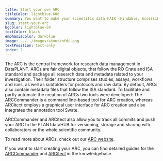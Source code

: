 ```yaml
---
title: Start your own ARC
titleColor: lightblue-600
summary: You want to make your scientific data FAIR (Findable, Accessible, Interoperable, and Reusable)? Start now with our Annotated Research Context (ARC).
slug: start-your-arc
bgColor: lightblue-50
textColor: black
emphasisColor: darkblue
image: ../../images/about/nfdi.png
textPosition: text-only
index: 2
---
```


The ARC is the central framework for research data management in DataPLANT.
ARCs are fair digital objects, that follow the RO Crate and ISA standard and package all research data and metadata related to your investigation.
Their folder structure comprises studies, assays, workflows and runs, as well as subfolders for protocols and raw data.
By default, ARCs also contain metadata files that follow the ISA standard.
To facilitate and partly automate the creation of ARCs two tools were developed: The ARCCommander is a command line-based tool for ARC creation, whereas ARCitect employs a graphical user interface for ARC creation and also integrates the annotation tool Swate.

ARCCommander and ARCitect also allow you to track all commits and push your ARC to the PLANTdataHUB for versioning, storage and sharing with collaborators or the whole scientific community.

To read more about ARCs, check out our [ARC website](arc-rdm.org).

If you want to start creating your ARC, you can find detailed guides for the [ARCCommander](https://nfdi4plants.org/nfdi4plants.knowledgebase/docs/ArcCommanderManual/index.html) and [ARCitect](https://nfdi4plants.org/nfdi4plants.knowledgebase/docs/ARCitect-Manual/index.html) in the knowledgebase.

